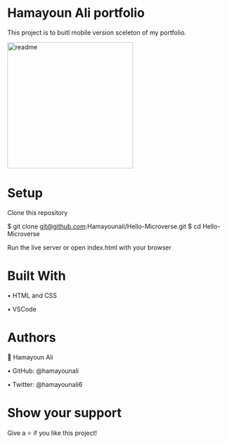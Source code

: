 # Hamayoun Ali portfolio
This project is to buitl mobile version sceleton of my portfolio.

<img width="286" alt="readme" src="https://user-images.githubusercontent.com/22744775/170494600-2a819056-657b-448d-9de4-1072510b8ff4.PNG">


# Setup
Clone this repository

$ git clone git@github.com:Hamayounali/Hello-Microverse.git
$ cd Hello-Microverse

Run the live server or open index.html with your browser

# Built With

• HTML and CSS

• VSCode

# Authors
👤 Hamayoun Ali

• GitHub: @hamayounali

• Twitter: @hamayounali6

# Show your support
Give a ⭐️ if you like this project!

